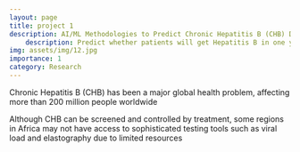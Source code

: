 ```yaml
---
layout: page
title: project 1
description: AI/ML Methodologies to Predict Chronic Hepatitis B (CHB) Disease Progression in Africa
    description: Predict whether patients will get Hepatitis B in one year using the patients previous lab results
img: assets/img/12.jpg
importance: 1
category: Research
---
```

<div class="background">
Chronic Hepatitis B (CHB) has been a major global health problem, affecting more than 200 million people worldwide

Although CHB can be screened and controlled by treatment, some regions in Africa may not have access to sophisticated testing tools such as viral load and elastography due to limited resources
</div>







